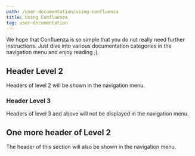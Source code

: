 ```yaml
---
path: /user-documentation/using-confluenza
title: Using Confluenza
tag: user-documentation
---
```


We hope that Confluenza is so simple that you do not really need further
instructions. Just dive into various documentation categories in
the navigation menu and enjoy reading ;).

## Header Level 2

Headers of level 2 will be shown in the navigation menu.

### Header Level 3

Headers of level 3 and above will not be displayed in the navigation menu.

## One more header of Level 2

The header of this section will also be shown in the navigation menu.